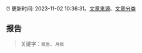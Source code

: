 :alarm_clock: 更新时间: 2023-11-02 10:36:31。[文章来源](/README.md)、[文章分类](/TAGS.md)

## 报告


> 关键字：`报告`、`月报`



